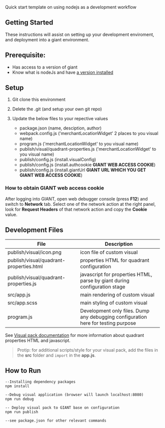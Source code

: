  Quick start template on using nodejs as a development workflow

 ## Getting Started
 These instructions will assist on setting up your development enviroment, and deployment into a giant environment.

 ## Prerequisite:
 - Has access to a version of giant
 - Know what is nodeJs and have [a version installed](https://nodejs.org/en/)

 ## Setup
 1. Git clone this environment
 2. Delete the .git (and setup your own git repo)
 3. Update the below files to your repective values

    - package.json (name, desciption, author)
    - webpack.config.js ('merchantLocationWidget' 2 places to you visual name)
    - program.js ('merchantLocationWidget' to you visual name)
    - publish/visual/quadrant-properties.js ('merchantLocationWidget' to you visual name)
    - publish/config.js (install.visualConfig)
    - publish/config.js (install.authcookie **GIANT WEB ACCESS COOKIE**)
    - publish/config.js (install.giantUrl **GIANT URL WHICH YOU GET GIANT WEB ACCESS COOKIE**)

### How to obtain GIANT web access cookie

After logging into GIANT, open web debugger console (press **F12**) and switch to **Network** tab. Select one of the network action at the right panel, look for **Request Headers** of that network action and copy the **Cookie** value.

## Development Files

| File        | Description            |
| ------------- |-------------|
| publish/visual/icon.png | icon file of custom visual |
| publish/visual/quadrant-properties.html | properties HTML for quadrant configuration      |  
| publish/visual/quadrant-properties.js | javascript for properties HTML, parse by giant during configuration stage
| src/app.js | main rendering of custom visual |
| src/app.scss | main styling of custom visual |
| program.js | Development only files. Dump any debugging configuration here for testing purpose |

See [Visual pack documentation](https://github.com/fx-giant/giant-documentations/blob/master/visual/visual-pack.md#quadrant-properties-html-js) for more information about quadrant properties HTML and javascript.

> Protip: for additional scripts/style for your visual pack, add the files in the **src** folder and `import` in the **app.js**.

## How to Run
```
--Installing dependency packages
npm install

--Debug visual application (browser will launch localhost:8080)
npm run debug 

-- Deploy visual pack to GIANT base on configuration
npm run publish

--see package.json for other relevant commands

```
